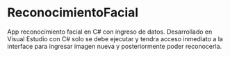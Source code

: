 # ReconocimientoFacial
App reconocimiento facial en C# con ingreso de datos.
Desarrollado en Visual Estudio con C# solo se debe ejecutar y tendra acceso inmediato a la interface para ingresar imagen nueva y posteriormente poder reconocerla.
